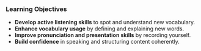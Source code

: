 ### Learning Objectives
- **Develop active listening skills** to spot and understand new vocabulary.  
- **Enhance vocabulary usage** by defining and explaining new words.  
- **Improve pronunciation and presentation skills** by recording yourself.  
- **Build confidence** in speaking and structuring content coherently.  

